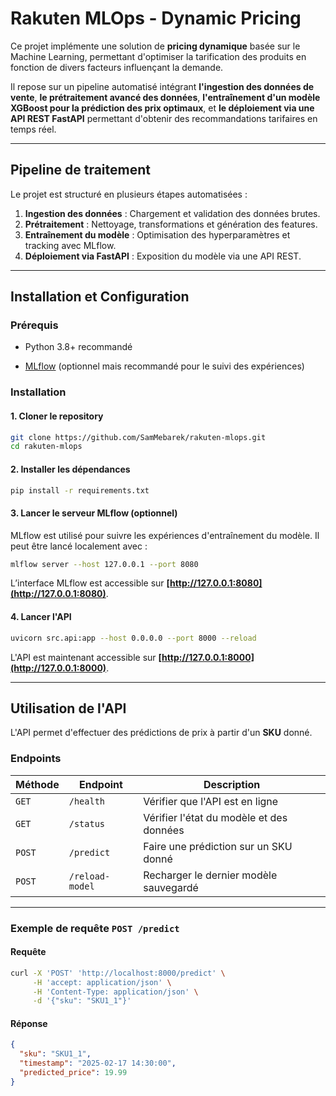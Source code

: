 # **Rakuten MLOps - Dynamic Pricing**




Ce projet implémente une solution de **pricing dynamique** basée sur le Machine Learning, permettant d'optimiser la tarification des produits en fonction de divers facteurs influençant la demande.

Il repose sur un pipeline automatisé intégrant **l'ingestion des données de vente**, **le prétraitement avancé des données**, **l'entraînement d'un modèle XGBoost pour la prédiction des prix optimaux**, et **le déploiement via une API REST FastAPI** permettant d'obtenir des recommandations tarifaires en temps réel.

---------

## **Pipeline de traitement**

Le projet est structuré en plusieurs étapes automatisées :

1. **Ingestion des données** : Chargement et validation des données brutes.
2. **Prétraitement** : Nettoyage, transformations et génération des features.
3. **Entraînement du modèle** : Optimisation des hyperparamètres et tracking avec MLflow.
4. **Déploiement via FastAPI** : Exposition du modèle via une API REST.

---

## **Installation et Configuration**

### **Prérequis**

- Python 3.8+ recommandé

- [MLflow](https://mlflow.org/) (optionnel mais recommandé pour le suivi des expériences)

### **Installation**

#### **1. Cloner le repository**

```bash
git clone https://github.com/SamMebarek/rakuten-mlops.git
cd rakuten-mlops
```

#### **2. Installer les dépendances**

```bash
pip install -r requirements.txt
```

#### **3. Lancer le serveur MLflow** (optionnel)

MLflow est utilisé pour suivre les expériences d'entraînement du modèle. Il peut être lancé localement avec :

```bash
mlflow server --host 127.0.0.1 --port 8080
```

L’interface MLflow est accessible sur **[http://127.0.0.1:8080](http://127.0.0.1:8080)**.

#### **4. Lancer l'API**

```bash
uvicorn src.api:app --host 0.0.0.0 --port 8000 --reload
```

L'API est maintenant accessible sur **[http://127.0.0.1:8000](http://127.0.0.1:8000)**.

---

## **Utilisation de l'API**

L'API permet d'effectuer des prédictions de prix à partir d'un **SKU** donné.

### **Endpoints**

|Méthode|Endpoint|Description|
|---|---|---|
|`GET`|`/health`|Vérifier que l'API est en ligne|
|`GET`|`/status`|Vérifier l'état du modèle et des données|
|`POST`|`/predict`|Faire une prédiction sur un SKU donné|
|`POST`|`/reload-model`|Recharger le dernier modèle sauvegardé|

---

### **Exemple de requête `POST /predict`**

#### **Requête**

```bash
curl -X 'POST' 'http://localhost:8000/predict' \
     -H 'accept: application/json' \
     -H 'Content-Type: application/json' \
     -d '{"sku": "SKU1_1"}'
```

#### **Réponse**

```json
{
  "sku": "SKU1_1",
  "timestamp": "2025-02-17 14:30:00",
  "predicted_price": 19.99
}
```